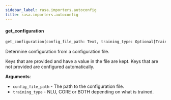 ```yaml
---
sidebar_label: rasa.importers.autoconfig
title: rasa.importers.autoconfig
---
```


#### get\_configuration

```python
get_configuration(config_file_path: Text, training_type: Optional[TrainingType] = TrainingType.BOTH) -> Dict[Text, Any]
```

Determine configuration from a configuration file.

Keys that are provided and have a value in the file are kept. Keys that are not
provided are configured automatically.

**Arguments**:

- `config_file_path` - The path to the configuration file.
- `training_type` - NLU, CORE or BOTH depending on what is trained.

